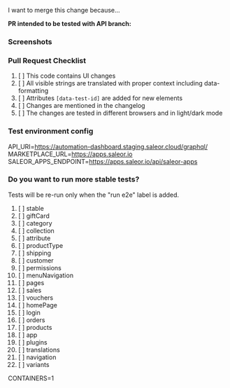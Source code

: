 I want to merge this change because...

<!-- Please mention all relevant issue numbers. -->

**PR intended to be tested with API branch:** <!-- For example: feature/warehouses  -->

### Screenshots

<!-- If your changes affect the UI, providing "before" and "after" screenshots will
greatly reduce the amount of work needed to review your work. -->

### Pull Request Checklist

<!-- Please keep this section. It will make maintainer's life easier. -->

1. [ ] This code contains UI changes
2. [ ] All visible strings are translated with proper context including data-formatting
3. [ ] Attributes `[data-test-id]` are added for new elements
4. [ ] Changes are mentioned in the changelog
5. [ ] The changes are tested in different browsers and in light/dark mode

### Test environment config

<!-- Do not remove this section. It is required to properly setup test deployment instance.
Modify API_URI if you want test instance to use custom backend. CYPRESS_API_URI is optional, use when necessary. -->

API_URI=https://automation-dashboard.staging.saleor.cloud/graphql/
MARKETPLACE_URL=https://apps.saleor.io
SALEOR_APPS_ENDPOINT=https://apps.saleor.io/api/saleor-apps

### Do you want to run more stable tests?
Tests will be re-run only when the "run e2e" label is added.

1. [ ] stable
2. [ ] giftCard
3. [ ] category
4. [ ] collection
5. [ ] attribute
6. [ ] productType
7. [ ] shipping
8. [ ] customer
9. [ ] permissions
10. [ ] menuNavigation
11. [ ] pages
12. [ ] sales
13. [ ] vouchers
14. [ ] homePage
15. [ ] login
16. [ ] orders
17. [ ] products
18. [ ] app
19. [ ] plugins
20. [ ] translations
21. [ ] navigation
22. [ ] variants

CONTAINERS=1
